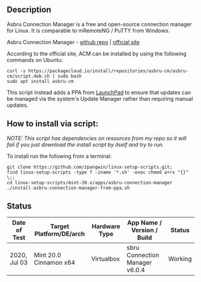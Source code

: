 

## Description

Asbru Connection Manager is a free and open-source connection manager for Linux. It is comparable to mRemoteNG / PuTTY from Windows.

Asbru Connection Manager - [github repo](https://github.com/asbru-cm/asbru-cm) | [official site](https://www.asbru-cm.net/)

According to the official site, ACM can be installed by using the following commands on Ubuntu:

```
curl -s https://packagecloud.io/install/repositories/asbru-cm/asbru-cm/script.deb.sh | sudo bash
sudo apt install asbru-cm
```

This script instead adds a PPA from [LaunchPad](https://launchpad.net/~asbru-cm/+archive/ubuntu/releases) to ensure that updates can be managed via the system's Update Manager rather than requiring manual updates.


## How to install via script:

*NOTE: This script has dependencies on resources from my repo so it will fail if you just download the install script by itself and try to run.*

To install run the following from a terminal:

```
git clone https://github.com/zpangwin/linux-setup-scripts.git;
find linux-setup-scripts -type f -iname '*.sh' -exec chmod a+rx "{}" \;;
cd linux-setup-scripts/mint-20.x/apps/asbru-connection-manager
./install-asbru-connection-manager-from-ppa.sh
```

## Status

| Date of Test  | Target Platform/DE/arch | Hardware Type  | App Name / Version / Build                | Status  |
| ------------- | ------------------------| -------------- | ----------------------------------------- | ------- |
| 2020, Jul 03  | Mint 20.0 Cinnamon x64  | Virtualbox     | sbru Connection Manager v6.0.4 | Working |
